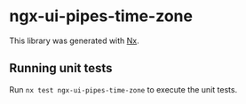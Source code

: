 # ngx-ui-pipes-time-zone

This library was generated with [Nx](https://nx.dev).

## Running unit tests

Run `nx test ngx-ui-pipes-time-zone` to execute the unit tests.
